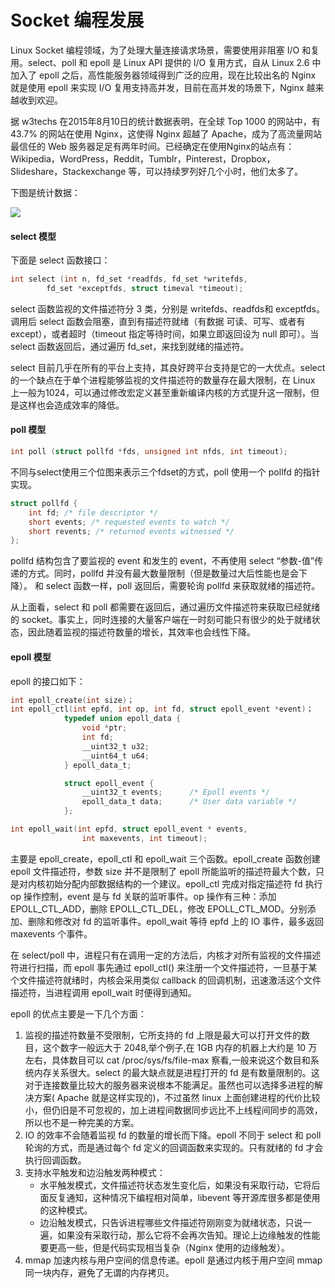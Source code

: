 # Socket 编程发展

Linux Socket 编程领域，为了处理大量连接请求场景，需要使用非阻塞 I/O 和复用。select、poll 和 epoll 是 Linux API 提供的 I/O 复用方式，自从 Linux 2.6 中加入了 epoll 之后，高性能服务器领域得到广泛的应用，现在比较出名的 Nginx 就是使用 epoll 来实现 I/O 复用支持高并发，目前在高并发的场景下，Nginx 越来越收到欢迎。

据 w3techs 在2015年8月10日的统计数据表明，在全球 Top 1000 的网站中，有 43.7% 的网站在使用 Nginx，这使得 Nginx 超越了 Apache，成为了高流量网站最信任的 Web 服务器足足有两年时间。已经确定在使用Nginx的站点有：Wikipedia，WordPress，Reddit，Tumblr，Pinterest，Dropbox，Slideshare，Stackexchange 等，可以持续罗列好几个小时，他们太多了。

下图是统计数据：

![](../images/nginx.png)

#### select 模型

下面是 select 函数接口：

```c
int select (int n, fd_set *readfds, fd_set *writefds,
        fd_set *exceptfds, struct timeval *timeout);
```

select 函数监视的文件描述符分 3 类，分别是 writefds、readfds和 exceptfds。调用后 select 函数会阻塞，直到有描述符就绪（有数据 可读、可写、或者有except），或者超时（timeout 指定等待时间，如果立即返回设为 null 即可）。当 select 函数返回后，通过遍历 fd_set，来找到就绪的描述符。

select 目前几乎在所有的平台上支持，其良好跨平台支持是它的一大优点。select 的一个缺点在于单个进程能够监视的文件描述符的数量存在最大限制，在 Linux 上一般为1024，可以通过修改宏定义甚至重新编译内核的方式提升这一限制，但是这样也会造成效率的降低。

#### poll 模型

```c
int poll (struct pollfd *fds, unsigned int nfds, int timeout);
```

不同与select使用三个位图来表示三个fdset的方式，poll 使用一个 pollfd 的指针实现。

```c
struct pollfd {
    int fd; /* file descriptor */
    short events; /* requested events to watch */
    short revents; /* returned events witnessed */
};
```

pollfd 结构包含了要监视的 event 和发生的 event，不再使用 select “参数-值”传递的方式。同时，pollfd 并没有最大数量限制（但是数量过大后性能也是会下降）。 和 select 函数一样，poll 返回后，需要轮询 pollfd 来获取就绪的描述符。

从上面看，select 和 poll 都需要在返回后，通过遍历文件描述符来获取已经就绪的 socket。事实上，同时连接的大量客户端在一时刻可能只有很少的处于就绪状态，因此随着监视的描述符数量的增长，其效率也会线性下降。

#### epoll 模型

epoll 的接口如下：

``` c
int epoll_create(int size)；
int epoll_ctl(int epfd, int op, int fd, struct epoll_event *event)；
            typedef union epoll_data {
                void *ptr;
                int fd;
                __uint32_t u32;
                __uint64_t u64;
            } epoll_data_t;

            struct epoll_event {
                __uint32_t events;      /* Epoll events */
                epoll_data_t data;      /* User data variable */
            };

int epoll_wait(int epfd, struct epoll_event * events,
                int maxevents, int timeout);
```

主要是 epoll_create，epoll_ctl 和 epoll_wait 三个函数。epoll_create 函数创建 epoll 文件描述符，参数 size 并不是限制了 epoll 所能监听的描述符最大个数，只是对内核初始分配内部数据结构的一个建议。epoll_ctl 完成对指定描述符 fd 执行 op 操作控制，event 是与 fd 关联的监听事件。op 操作有三种：添加 EPOLL_CTL_ADD，删除 EPOLL_CTL_DEL，修改 EPOLL_CTL_MOD。分别添加、删除和修改对 fd 的监听事件。epoll_wait 等待 epfd 上的 IO 事件，最多返回 maxevents 个事件。

在 select/poll 中，进程只有在调用一定的方法后，内核才对所有监视的文件描述符进行扫描，而 epoll 事先通过 epoll_ctl() 来注册一个文件描述符，一旦基于某个文件描述符就绪时，内核会采用类似 callback 的回调机制，迅速激活这个文件描述符，当进程调用 epoll_wait 时便得到通知。

epoll 的优点主要是一下几个方面：

1. 监视的描述符数量不受限制，它所支持的 fd 上限是最大可以打开文件的数目，这个数字一般远大于 2048,举个例子,在 1GB 内存的机器上大约是 10 万左右，具体数目可以 cat /proc/sys/fs/file-max 察看,一般来说这个数目和系统内存关系很大。select 的最大缺点就是进程打开的 fd 是有数量限制的。这对于连接数量比较大的服务器来说根本不能满足。虽然也可以选择多进程的解决方案( Apache 就是这样实现的)，不过虽然 linux 上面创建进程的代价比较小，但仍旧是不可忽视的，加上进程间数据同步远比不上线程间同步的高效，所以也不是一种完美的方案。
2. IO 的效率不会随着监视 fd 的数量的增长而下降。epoll 不同于 select 和 poll 轮询的方式，而是通过每个 fd 定义的回调函数来实现的。只有就绪的 fd 才会执行回调函数。
3. 支持水平触发和边沿触发两种模式：
    * 水平触发模式，文件描述符状态发生变化后，如果没有采取行动，它将后面反复通知，这种情况下编程相对简单，libevent 等开源库很多都是使用的这种模式。
    * 边沿触发模式，只告诉进程哪些文件描述符刚刚变为就绪状态，只说一遍，如果没有采取行动，那么它将不会再次告知。理论上边缘触发的性能要更高一些，但是代码实现相当复杂（Nginx 使用的边缘触发）。
4. mmap 加速内核与用户空间的信息传递。epoll 是通过内核于用户空间 mmap 同一块内存，避免了无谓的内存拷贝。
